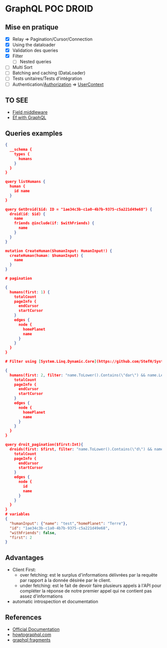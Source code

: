 # GraphQL POC DROID

## Mise en pratique

- [x] Relay => Pagination/Cursor/Connection
- [x] Using the dataloader
- [x] Validation des queries
- [x] Filter
  - [ ] Nested queries
- [ ] Multi Sort
- [ ] Batching and caching (DataLoader)
- [ ] Tests unitaires/Tests d'intégration
- [ ] Authentication/[Authorization][Graph_authorization] => [UserContext][UserContext]

## TO SEE

- [Field middleware](https://graphql-dotnet.github.io/docs/getting-started/field-middleware)
- [Ef with GraphQL](https://hackernoon.com/how-to-implement-generic-queries-by-combining-entityframework-core-and-graphql-net-77ac8faf4a22)

## Queries examples

```json
{
  __schema {
    types {
      humans
    }
  }
}

query listHumans {
  human {
    id name
  }
}

query GetDroid($id: ID = "1ae34c3b-c1a0-4b7b-9375-c5a221d49e68") {
  droid(id: $id) {
    name
    friends @include(if: $withFriends) {
      name
    }
  }
}

mutation CreateHuman($humanInput: HumanInput!) {
  createHuman(human: $humanInput) {
    name
  }
}

# pagination

{
  humans(first: 1) {
    totalCount
    pageInfo {
      endCursor
      startCursor
    }
    edges {
      node {
        homePlanet
        name
      }
    }
  }
}

# Filter using [System.Linq.Dynamic.Core](https://github.com/StefH/System.Linq.Dynamic.Core)

{
  humans(first: 2, filter: "name.ToLower().Contains(\"dar\") && name.Length > 2") {
    totalCount
    pageInfo {
      endCursor
      startCursor
    }
    edges {
      node {
        homePlanet
        name
      }
    }
  }
}

query droit_pagination($first:Int){
  droids(first: $first, filter: "name.ToLower().Contains(\"d\") && name.Length > 2") {
    totalCount
    pageInfo {
      endCursor
      startCursor
    }
    edges {
      node {
        id
        name
      }
    }
  }
}
# variables
{
  "humanInput": {"name": "test","homePlanet": "Terre"},
  "id": "1ae34c3b-c1a0-4b7b-9375-c5a221d49e68",
  "withFriends": false,
  "first": 2
}
```

## Advantages

- Client First:
  - over fetching: est le surplus d'informations délivrées par la requête par rapport à la donnée désirée par le client.
  - under fetching: est le fait de devoir faire plusieurs appels à l'API pour compléter la réponse de notre premier appel qui ne contient pas assez d'informations
- automatic introspection et documentation

## References

- [Official Documentation](https://graphql.org/learn)
- [howtographql.com](https://www.howtographql.com)
- [graphql fragments](https://medium.com/graphql-mastery/graphql-fragments-and-how-to-use-them-8ee30b44f59e)

[Graph_authorization]:https://graphql-dotnet.github.io/docs/getting-started/authorization/
[UserContext]:https://graphql-dotnet.github.io/docs/getting-started/user-context
